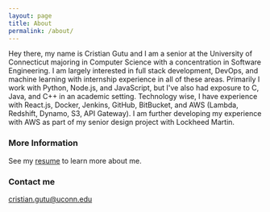 ```yaml
---
layout: page
title: About
permalink: /about/
---
```

Hey there, my name is Cristian Gutu and I am a senior at the University of Connecticut majoring in Computer Science with a concentration in Software Engineering. I am largely interested in full stack development, DevOps, and machine learning with internship experience in all of these areas. Primarily I work with Python, Node.js, and JavaScript, but I've also had exposure to C, Java, and C++ in an academic setting. Technology wise, I have experience with React.js, Docker, Jenkins, GitHub, BitBucket, and AWS (Lambda, Redshift, Dynamo, S3, API Gateway). I am further developing my experience with AWS as part of my senior design project with Lockheed Martin. 

### More Information

See my [resume](https://drive.google.com/file/d/1b8tihcsW4E9WXlXhqIwv3_fGHd-KfkMC/view?usp=sharing) to learn more about me.

### Contact me

[cristian.gutu@uconn.edu](mailto:cristian.gutu@uconn.edu)
